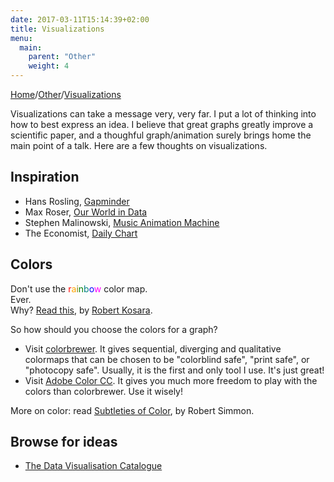 ```yaml
---
date: 2017-03-11T15:14:39+02:00
title: Visualizations
menu:
  main:
    parent: "Other"
    weight: 4
---
```


[Home](/)/[Other](/other/)/[Visualizations](/other/visual/)

Visualizations can take a message very, very far.
I put a lot of thinking into how to best express an idea.
I believe that great graphs greatly improve a scientific paper, and a thoughful graph/animation surely brings home the main point of a talk.
Here are a few thoughts on visualizations.

## Inspiration

* Hans Rosling, <a href="https://www.gapminder.org/" target="_blank">Gapminder</a>
* Max Roser, <a href="https://ourworldindata.org/" target="_blank">Our World in Data</a>
* Stephen Malinowski, <a href="https://www.youtube.com/user/smalin" target="_blank">Music Animation Machine</a>
* The Economist, <a href="http://www.economist.com/blogs/graphicdetail" target="_blank">Daily Chart</a>

## Colors
Don't use the <span style="color:red">r</span><span style="color:orange">a</span><span style="color:olive">i</span><span style="color:green">n</span><span style="color:teal">b</span><span style="color:blue">o</span><span style="color:fuchsia">w</span> color map.  
Ever.  
Why? <a href="https://eagereyes.org/basics/rainbow-color-map" target="_blank">Read this</a>, by <a href="https://twitter.com/eagereyes" target="_blank">Robert Kosara</a>.

So how should you choose the colors for a graph?

* Visit <a href="http://colorbrewer2.org/" target="_blank">colorbrewer</a>. It gives sequential, diverging and qualitative colormaps that can be chosen to be "colorblind safe", "print safe", or "photocopy safe". Usually, it is the first and only tool I use. It's just great!
* Visit <a href="https://color.adobe.com/create/color-wheel/" target="_blank">Adobe Color CC</a>. It gives you much more freedom to play with the colors than colorbrewer. Use it wisely!

More on color: read <a href="https://earthobservatory.nasa.gov/blogs/elegantfigures/2013/08/05/subtleties-of-color-part-1-of-6/" target="_blank">Subtleties of Color</a>, by Robert Simmon.

## Browse for ideas
* <a href="http://datavizcatalogue.com/index.html" target="_blank">The Data Visualisation Catalogue</a>